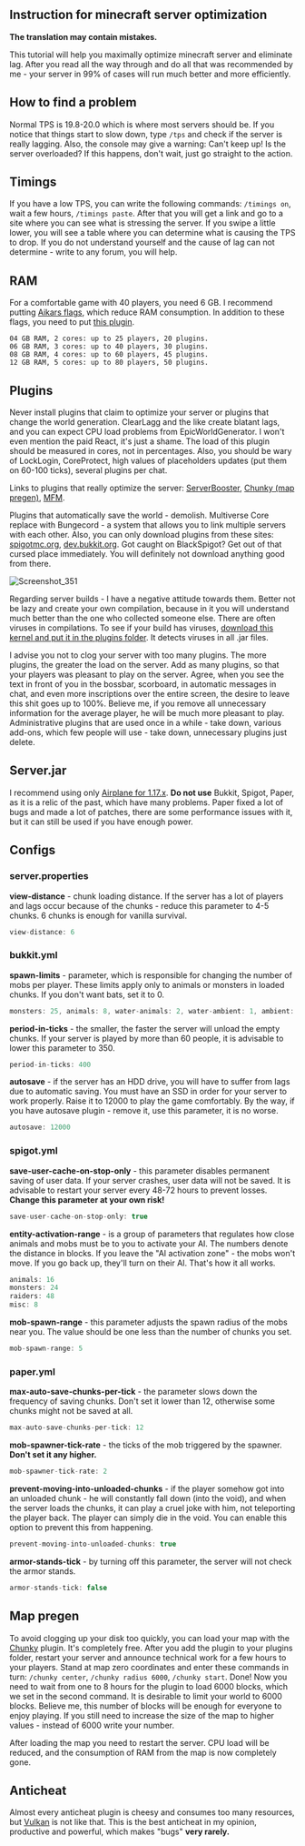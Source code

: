 ## Instruction for minecraft server optimization

**The translation may contain mistakes.**

This tutorial will help you maximally optimize minecraft server and eliminate lag. After you read all the way through and do all that was recommended by me - your server in 99% of cases will run much better and more efficiently.

## How to find a problem

Normal TPS is 19.8-20.0 which is where most servers should be. If you notice that things start to slow down, type `/tps` and check if the server is really lagging. Also, the console may give a warning: Can't keep up! Is the server overloaded? If this happens, don't wait, just go straight to the action.

## Timings

If you have a low TPS, you can write the following commands: `/timings on`, wait a few hours, `/timings paste`. After that you will get a link and go to a site where you can see what is stressing the server. If you swipe a little lower, you will see a table where you can determine what is causing the TPS to drop. If you do not understand yourself and the cause of lag can not determine - write to any forum, you will help.

## RAM

For a comfortable game with 40 players, you need 6 GB. I recommend putting [Aikars flags](https://aikar.co/2018/07/02/tuning-the-jvm-g1gc-garbage-collector-flags-for-minecraft/), which reduce RAM consumption. In addition to these flags, you need to put [this plugin](https://www.spigotmc.org/resources/garbage-collector.26902/).

```
04 GB RAM, 2 cores: up to 25 players, 20 plugins.
06 GB RAM, 3 cores: up to 40 players, 30 plugins.
08 GB RAM, 4 cores: up to 60 players, 45 plugins.
12 GB RAM, 5 cores: up to 80 players, 50 plugins.
```

## Plugins

Never install plugins that claim to optimize your server or plugins that change the world generation. ClearLagg and the like create blatant lags, and you can expect CPU load problems from EpicWorldGenerator. I won't even mention the paid React, it's just a shame. The load of this plugin should be measured in cores, not in percentages. Also, you should be wary of LockLogin, CoreProtect, high values of placeholders updates (put them on 60-100 ticks), several plugins per chat.

Links to plugins that really optimize the server: [ServerBooster](https://www.spigotmc.org/resources/%E2%9C%85must-have%E2%9C%85-serverbooster-%E2%9A%A1optimize-your-server-anti-lag-fps-boost-multilanguage%E2%9A%A1.72184/), [Chunky (map pregen)](https://www.spigotmc.org/resources/chunky.81534/), [MFM](https://www.spigotmc.org/resources/mob-farm-manager-supports-1-7-10-up-to-1-17-hopper-support.15127/).

Plugins that automatically save the world - demolish. Multiverse Core replace with Bungecord - a system that allows you to link multiple servers with each other. Also, you can only download plugins from these sites: [spigotmc.org](https://www.spigotmc.org/), [dev.bukkit.org](https://dev.bukkit.org/). Got caught on BlackSpigot? Get out of that cursed place immediately. You will definitely not download anything good from there.

![Screenshot_351](https://user-images.githubusercontent.com/74359983/123166286-eac96600-d47d-11eb-99a3-0ee7f00e96f2.png)

Regarding server builds - I have a negative attitude towards them. Better not be lazy and create your own compilation, because in it you will understand much better than the one who collected someone else. There are often viruses in compilations. To see if your build has viruses, [download this kernel and put it in the plugins folder](https://www.spigotmc.org/resources/spigot-anti-malware-detects-over-300-malicious-plugins.64982/). It detects viruses in all .jar files.

I advise you not to clog your server with too many plugins. The more plugins, the greater the load on the server. Add as many plugins, so that your players was pleasant to play on the server. Agree, when you see the text in front of you in the bossbar, scorboard, in automatic messages in chat, and even more inscriptions over the entire screen, the desire to leave this shit goes up to 100%. Believe me, if you remove all unnecessary information for the average player, he will be much more pleasant to play. Administrative plugins that are used once in a while - take down, various add-ons, which few people will use - take down, unnecessary plugins just delete.

## Server.jar

I recommend using only [Airplane for 1.17.x](https://github.com/TECHNOVE/Airplane). **Do not use** Bukkit, Spigot, Paper, as it is a relic of the past, which have many problems. Paper fixed a lot of bugs and made a lot of patches, there are some performance issues with it, but it can still be used if you have enough power.

## Configs

### server.properties

**view-distance** - chunk loading distance. If the server has a lot of players and lags occur because of the chunks - reduce this parameter to 4-5 chunks. 6 chunks is enough for vanilla survival.

````java
view-distance: 6
````

### bukkit.yml
**spawn-limits** - parameter, which is responsible for changing the number of mobs per player. These limits apply only to animals or monsters in loaded chunks. If you don't want bats, set it to 0.

````java
monsters: 25, animals: 8, water-animals: 2, water-ambient: 1, ambient: 1
````

**period-in-ticks** - the smaller, the faster the server will unload the empty chunks. If your server is played by more than 60 people, it is advisable to lower this parameter to 350.

````java
period-in-ticks: 400
````

**autosave** - if the server has an HDD drive, you will have to suffer from lags due to automatic saving. You must have an SSD in order for your server to work properly. Raise it to 12000 to play the game comfortably. By the way, if you have autosave plugin - remove it, use this parameter, it is no worse.

````java
autosave: 12000
````

### spigot.yml
**save-user-cache-on-stop-only** - this parameter disables permanent saving of user data. If your server crashes, user data will not be saved. It is advisable to restart your server every 48-72 hours to prevent losses. **Change this parameter at your own risk!**

````java
save-user-cache-on-stop-only: true
````

**entity-activation-range** - is a group of parameters that regulates how close animals and mobs must be to you to activate your AI. The numbers denote the distance in blocks. If you leave the "AI activation zone" - the mobs won't move. If you go back up, they'll turn on their AI. That's how it all works.

````java
animals: 16
monsters: 24
raiders: 48
misc: 8
````

**mob-spawn-range** - this parameter adjusts the spawn radius of the mobs near you. The value should be one less than the number of chunks you set.

````java
mob-spawn-range: 5
````

### paper.yml

**max-auto-save-chunks-per-tick** - the parameter slows down the frequency of saving chunks. Don't set it lower than 12, otherwise some chunks might not be saved at all.

````java
max-auto-save-chunks-per-tick: 12
````

**mob-spawner-tick-rate** - the ticks of the mob triggered by the spawner. **Don't set it any higher.**

````java
mob-spawner-tick-rate: 2
````

**prevent-moving-into-unloaded-chunks** - if the player somehow got into an unloaded chunk - he will constantly fall down (into the void), and when the server loads the chunks, it can play a cruel joke with him, not teleporting the player back. The player can simply die in the void. You can enable this option to prevent this from happening.

````java
prevent-moving-into-unloaded-chunks: true
````

**armor-stands-tick** - by turning off this parameter, the server will not check the armor stands.

````java
armor-stands-tick: false
````

## Map pregen

To avoid clogging up your disk too quickly, you can load your map with the [Chunky](https://www.spigotmc.org/resources/chunky.81534/) plugin. It's completely free. After you add the plugin to your plugins folder, restart your server and announce technical work for a few hours to your players. Stand at map zero coordinates and enter these commands in turn: `/chunky center`, `/chunky radius 6000`, `/chunky start`. Done! Now you need to wait from one to 8 hours for the plugin to load 6000 blocks, which we set in the second command. It is desirable to limit your world to 6000 blocks. Believe me, this number of blocks will be enough for everyone to enjoy playing. If you still need to increase the size of the map to higher values - instead of 6000 write your number.

After loading the map you need to restart the server. CPU load will be reduced, and the consumption of RAM from the map is now completely gone.

## Anticheat

Almost every anticheat plugin is cheesy and consumes too many resources, but [Vulkan](https://www.spigotmc.org/resources/vulcan-advanced-cheat-detection-1-7-1-16-5.83626/) is not like that. This is the best anticheat in my opinion, productive and powerful, which makes "bugs" **very rarely.**
